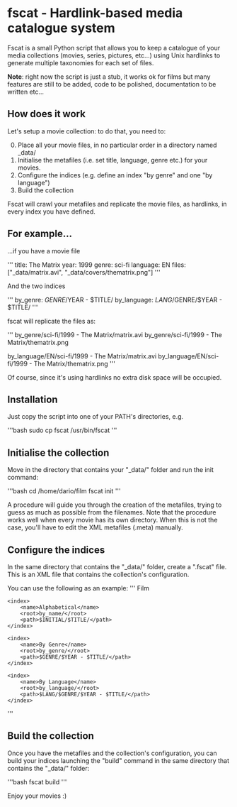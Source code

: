 fscat - Hardlink-based media catalogue system
=============================================
Fscat is a small Python script that allows you to keep a catalogue of 
your media collections (movies, series, pictures, etc...) using Unix
hardlinks to generate multiple taxonomies for each set of files.

**Note**: right now the script is just a stub, it works ok for films but 
many features are still to be added, code to be polished, documentation 
to be written etc...

How does it work
----------------
Let's setup a movie collection: to do that, you need to:

0. Place all your movie files, in no particular order in a directory
named _data/
1. Initialise the metafiles (i.e. set title, language, genre etc.) for 
your movies.
2. Configure the indices (e.g. define an index "by genre" and one "by 
language")
3. Build the collection

Fscat will crawl your metafiles and replicate the movie files, as 
hardlinks, in every index you have defined.

For example...
--------------
...if you have a movie file

'''
title: The Matrix
year: 1999
genre: sci-fi
language: EN
files: ["_data/matrix.avi", "_data/covers/thematrix.png"]
'''

And the two indices

'''
by_genre: $GENRE/$YEAR - $TITLE/
by_language: $LANG/$GENRE/$YEAR - $TITLE/
'''

fscat will replicate the files as:

'''
by_genre/sci-fi/1999 - The Matrix/matrix.avi
by_genre/sci-fi/1999 - The Matrix/thematrix.png

by_language/EN/sci-fi/1999 - The Matrix/matrix.avi
by_language/EN/sci-fi/1999 - The Matrix/thematrix.png
'''

Of course, since it's using hardlinks no extra disk space will be 
occupied.

Installation
------------
Just copy the script into one of your PATH's directories, e.g.

'''bash
sudo cp fscat /usr/bin/fscat
'''

Initialise the collection
-------------------------
Move in the directory that contains your "_data/" folder and run the 
init command:

'''bash
cd /home/dario/film
fscat init
'''

A procedure will guide you through the creation of the metafiles, trying 
to guess as much as possible from the filenames. Note that the procedure 
works well when every movie has its own directory. When this is not the 
case, you'll have to edit the XML metafiles (.meta) manually.

Configure the indices
---------------------
In the same directory that contains the "_data/" folder, create a ".fscat"
file. This is an XML file that contains the collection's configuration.

You can use the following as an example:
'''
<collection>
	<name>Film</name>

	<index>
		<name>Alphabetical</name>
		<root>by_name/</root>
		<path>$INITIAL/$TITLE/</path>
	</index>
	
	<index>
		<name>By Genre</name>
		<root>by_genre/</root>
		<path>$GENRE/$YEAR - $TITLE/</path>
	</index>
	
	<index>
		<name>By Language</name>
		<root>by_language/</root>
		<path>$LANG/$GENRE/$YEAR - $TITLE/</path>
	</index>
	
</collection>
'''

Build the collection
--------------------
Once you have the metafiles and the collection's configuration, you can 
build your indices launching the "build" command in the same directory 
that contains the "_data/" folder:

'''bash
fscat build
'''

Enjoy your movies :)
